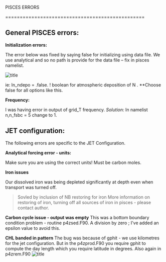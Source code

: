 PISCES ERRORS

================================================


General PISCES errors:
-----------------------------------------------------------------------------------------------

**Initialization errors:**

The error below was fixed by saying false for initializing using data file. We use analytical and so no path is provide for the data file – fix in pisces namelist.
 
 ![title](PISCESinitalizationwrongunits.png?raw=true)
 
ie:  ln_ndepo    =  .false.   ! boolean for atmospheric deposition of N .
**Choose false for all options like this.

**Frequency:**  

I was having error in output of grid_T frequency. 
 _Solution:_ In namelist n,n_fsbc    = 5 change to 1.


JET configuration: 
-----------------------------------------------------------------------------------------------------
The following errors are specific to the JET Configuration. 

**Analytical forcing error - units:**

Make sure you are using the correct units! Must be carbon moles.


**Iron  issues**  

Our dissolved iron was being depleted significantly at depth even when transport was turned off. 
>Sovled by inclusion of NB restoring for iron
>More information on restoring of iron, turning off all sources of iron in pisces - please contact author.

 
**Carbon cycle issue - output was empty**
 This was a bottom boundary condition problem - routine p4zsed.F90. A division by zero ; I've added an epsilon value to avoid this.


**CHL banded in pattern**
The bug was because of gphit - we use kilometres for the jet configuration.
But in the p4zprod.F90 you require gphit to compute the day length which you require latitude in degrees. Also again in p4zrem.F90
![title](latdegreestokilometerpisces.png?raw=true)

